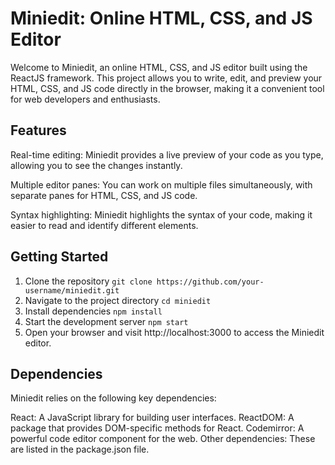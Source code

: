 # Miniedit: Online HTML, CSS, and JS Editor

Welcome to Miniedit, an online HTML, CSS, and JS editor built using the ReactJS framework. This project allows you to write, edit, and preview your HTML, CSS, and JS code directly in the browser, making it a convenient tool for web developers and enthusiasts.

## Features

Real-time editing: Miniedit provides a live preview of your code as you type, allowing you to see the changes instantly.

Multiple editor panes: You can work on multiple files simultaneously, with separate panes for HTML, CSS, and JS code.

Syntax highlighting: Miniedit highlights the syntax of your code, making it easier to read and identify different elements.

## Getting Started

1. Clone the repository `git clone https://github.com/your-username/miniedit.git`
2. Navigate to the project directory `cd miniedit`
3. Install dependencies `npm install`
4. Start the development server `npm start`
5. Open your browser and visit http://localhost:3000 to access the Miniedit editor.


## Dependencies

Miniedit relies on the following key dependencies:

React: A JavaScript library for building user interfaces.
ReactDOM: A package that provides DOM-specific methods for React.
Codemirror: A powerful code editor component for the web.
Other dependencies: These are listed in the package.json file.